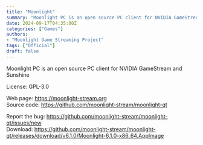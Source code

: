 ```yaml
---
title: "Moonlight"
summary: "Moonlight PC is an open source PC client for NVIDIA GameStream and Sunshine."
date: 2024-09-17T04:35:00Z
categories: ["Games"]
authors:
- "Moonlight Game Streaming Project"
tags: ["Official"]
draft: false
---
```


Moonlight PC is an open source PC client for NVIDIA GameStream and Sunshine

License: GPL-3.0

Web page: <https://moonlight-stream.org>  
Source code: <https://github.com/moonlight-stream/moonlight-qt>

Report the bug: <https://github.com/moonlight-stream/moonlight-qt/issues/new>  
Download: <https://github.com/moonlight-stream/moonlight-qt/releases/download/v6.1.0/Moonlight-6.1.0-x86_64.AppImage>
